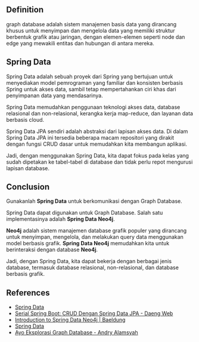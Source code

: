 ## Definition

graph database adalah sistem manajemen basis data yang dirancang khusus untuk menyimpan dan mengelola data yang memiliki struktur berbentuk grafik atau jaringan, dengan elemen-elemen seperti node dan edge yang mewakili entitas dan hubungan di antara mereka. 

## Spring Data

Spring Data adalah sebuah proyek dari Spring yang bertujuan untuk menyediakan model pemrograman yang familiar dan konsisten berbasis Spring untuk akses data, sambil tetap mempertahankan ciri khas dari penyimpanan data yang mendasarinya.

Spring Data memudahkan penggunaan teknologi akses data, database relasional dan non-relasional, kerangka kerja map-reduce, dan layanan data berbasis cloud.

Spring Data JPA sendiri adalah abstraksi dari lapisan akses data. Di dalam Spring Data JPA ini tersedia beberapa macam repositori yang dirakit dengan fungsi CRUD dasar untuk memudahkan kita membangun aplikasi.

Jadi, dengan menggunakan Spring Data, kita dapat fokus pada kelas yang sudah dipetakan ke tabel-tabel di database dan tidak perlu repot mengurusi lapisan database.

## Conclusion

Gunakanlah **Spring Data** untuk berkomunikasi dengan Graph Database.

Spring Data dapat digunakan untuk Graph Database. Salah satu implementasinya adalah **Spring Data Neo4j**.

**Neo4j** adalah sistem manajemen database grafik populer yang dirancang untuk menyimpan, mengelola, dan melakukan query data menggunakan model berbasis grafik. **Spring Data Neo4j** memudahkan kita untuk berinteraksi dengan database **Neo4j**.

Jadi, dengan Spring Data, kita dapat bekerja dengan berbagai jenis database, termasuk database relasional, non-relasional, dan database berbasis grafik.

## References
- [Spring Data](https://spring.io/projects/spring-data/)
- [Serial Spring Boot: CRUD Dengan Spring Data JPA - Daeng Web](https://www.daengweb.id/serial-spring-boot-crud-dengan-spring-data-jpa)
- [Introduction to Spring Data Neo4j | Baeldung](https://www.baeldung.com/spring-data-neo4j-intro)
- [Spring Data](https://spring.io/projects/spring-data/)
- [Ayo Eksplorasi Graph Database - Andry Alamsyah](https://andrya.staff.telkomuniversity.ac.id/ayo-eksplorasi-graph-database/)